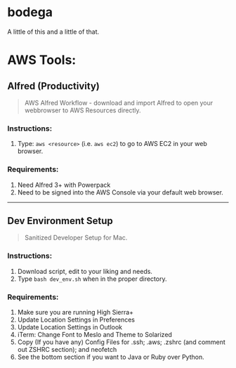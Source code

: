 # bodega
A little of this and a little of that.

# AWS Tools:

## Alfred (Productivity)

> AWS Alfred Workflow - download and import Alfred to open your webbrowser to AWS Resources directly.

### Instructions:
1. Type: `aws <resource>`  (i.e. `aws ec2`) to go to AWS EC2 in your web browser.

### Requirements:
1. Need Alfred 3+ with Powerpack
2. Need to be signed into the AWS Console via your default web browser.

---

## Dev Environment Setup

> Sanitized Developer Setup for Mac.

### Instructions:
1. Download script, edit to your liking and needs.
2. Type `bash dev_env.sh` when in the proper directory.

### Requirements:
1. Make sure you are running High Sierra+
2. Update Location Settings in Preferences
3. Update Location Settings in Outlook
4. iTerm: Change Font to Meslo and Theme to Solarized
5. Copy (If you have any) Config Files for .ssh; .aws; .zshrc (and comment out ZSHRC section); and neofetch
6. See the bottom section if you want to Java or Ruby over Python.
